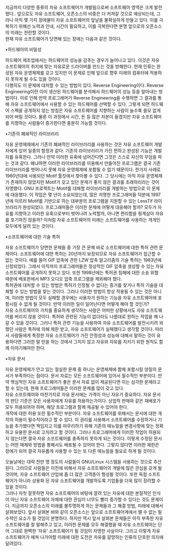 지금까지 다양한 종류의 자유 소프트웨어가 개발됨으로써 소프트웨어 영역은 크게 발전했다.. 앞으로도 자유 소프트웨어, 오픈소스의 비중은 더 커져갈 것으로 예상되는데, 그러나 아직 몇 가지 장애물이 자유 소프트웨어의 앞날을 불확실하게 만들고 있다. 이를 극복하기 위해선 노력과 인내, 시간이 필요하고, 이를 극복한다면 분명 앞으로의 오픈소스의 미래는 찬란할 것이다.  
현재 자유 소프트웨어가 당면해 있는 장애는 다음과 같은 것이다.

•하드웨어의 비밀성

하드웨어 제조업에서는 하드웨어의 성능을 감추는 경우가 늘어나고 있다. 이것은 자유 소프트웨어의 취지에 맞는 자유로운 드라이버를 만드는 것을 방해한다. 현재 인류는 완성된 자유 운영체제를 갖고 있지만 이 문제로 인해 앞으로 향후 미래의 컴퓨터에 적용하지 못하게 될 수도 있을 것이다.  
다행히도 이 문제에 대처할 수 있는 방법이 있다. Reverse Engineering이다. Reverse Engineering이란 이미 생산된 하드웨어를 분석해서 하드웨어의 성능 등을 알아내는 방법이다. 이로 인해 만약 프로그래머가 Reverse Engineering을 수행하면 그 결과를 통해 자유 소프트웨어에서 사용할 수 있는 하드웨어를 선택할 수 있다. 그렇게 되면 하드웨어 스펙을 공개하지 않는 방침은 자유 소프트웨어를 지향하는 사람이 늘수록 쓸모 없게 되어 버릴 것이다. 물론 이 과정에서 시간, 돈 등 많은 자본이 들겠지만 자유 소프트웨어를 지향하는 사람들이 증가한다면 충분히 가능할 것이다.

•기존의 폐쇄적인 라이브러리

자유 운영체제에서 기존의 폐쇄적인 라이브러리를 사용하는 것은 자유 소프트웨어 개발자에게 있어 일종의 함정과 같다. 기존의 라이브러리가 가진 편하고 완성된 기능은 개발자를 유혹한다. 그러나 만약 이러한 유혹에 넘어간다면 그것은 스스로 자신의 무덤을 파는 것과 같다. 왜냐하면 이러한 라이브러리를 이용해서 만들어진 프로그램은 결국 기존 라이브러리를 벗어나지 못해 자유 운영체제에 포함될 수 없기 때문이다. 한가지 사례로 1980년대에 사용되던 Motif 툴킷에서 찾아볼 수 있다. 그 당시에는 아직 자유 운영체제가 존재하지 않았지만 Motif가 갖고 있던 문제가 좋지 않은 결과를 초래하리라는 것이 자명했다. GNU 프로젝트는 Motif를 대체할 라이브러리를 개발하는 방법으로 이 문제에 대응했다. 이 작업은 몇 년이 소요되었는데, 많은 저명한 프로그래머들 덕분에 1997년에 이르러 Motif를 기반으로 하는 대부분의 프로그램을 지원할 수 있는 LessTif 라이브러리가 완성되었다. 프로그래머들은 이러한 문제에 어떻게 대응해야 할까? 모두가 자유를 지향하고 이러한 유혹으로부터 벗어나려 노력할까, 아니면 편리함을 핑계삼아 자유를 포기하진 않을까? 이처럼 자유 소프트웨어의 미래는 소프트웨어를 사용하는 개개인 모두에게 달려 있는 것이다.

•소프트웨어에 대한 기술 특허

자유 소프트웨어가 당면한 문제들 중 가장 큰 문제 바로 소프트웨어에 대한 특허 관련 문제이다. 소프트웨어에 대한 특허는 20년까지 보장되므로 자유 소프트웨어가 접근할 수 없는 것이다. 예를 들어 GIF 압축에 관한 LZW 압축 알고리즘의 기술 특허는 1983년에 신청되었다. 그래서 아직까지 프로그래머들은 정상적인 GIF 압축을 생성할 수 있는 자유 소프트웨어를 공개하지 못하고 있다. 또한 1998년에는 특허권 침해에 대한 소송 위협 때문에 배포판에서 MP3 오디오 압축 프로그램을 제외해야 했다.   
특허권에 대처할 수 있는 방법은 특허가 인정될 수 없다는 증거를 찾거나 특허 기술을 대체할 수 있는 방법을 찾는 것이다. 그러나 이러한 방법이 항상 적용될 수 있는 것은 아니며, 이러한 방법이 모두 실패할 경우에는 사용자가 원하는 기능을 자유 소프트웨어에 포함시킬 수 없게 될 것이다. 만약 이러한 일이 일어난다면 어떻게 해야 할 것인가?  
자유 소프트웨어의 가치를 중요하게 생각하는 사람은 어떠한 상황에서도 자유 소프트웨어를 버리지 않을 것이다. 특허와 관련된 기능이 없더라도 나름대로 원하는 작업을 해 나갈 수 있을 것이다. 그러나 특허 관련 기능을 사용하여 자유 소프트웨어를 발전시키려 꾀했던 사람은 특허에 의해 제한 받고, 자유 소프트웨어가 실패했다고 생각할 것이다. 따라서 사람들에게 특정한 자유 소프트웨어가 가진 안정성과 성능에 대해서 말하는 것이 유용하다면 그러한 말 만을 하는 것에서 그치지 않고 자유와 자유를 지키기 위한 원칙도 함께 이야기해야만 한다.

•자유 문서

자유 운영체제가 안고 있는 절실한 문제 중 하나는 운영체제에 함께 포함시킬 양질의 문서가 부족하다는 점이다. 문서 자료는 모든 소프트웨어에 있어서 필수적인 부분이다. 만약 핵심적인 자유 소프트웨어가 좋은 문서 자료 없이 제공된다면 이는 심각한 문제라고 할 수 있는데, 현재 프로그래머들은 이러한 문제를 많이 갖고 있다.  
자유 소프트웨어와 마찬가지로 자유 문서에는 가격이 아닌 자유가 중요하다. 자유 문서의 판단 기준은 모든 사용자에게 자유를 허용하는가이다. 상업적 판매와 같은 재배포가 모두 허용되어야 하며, 해당 프로그램과 함께 제공될 수 있어야 한다.  
개작에 대한 허용 또한 필수적인 부분이다. 자유 소프트웨어를 위해서는 문서에 대한 개작의 허용이 필수적이라고 할 수 있다. 이 권리를 사용해서 소프트웨어를 수정하거나 기능을 추가했다면 책임지고 이를 마무리하기 위해 기존의 매뉴얼을 변경사항에 맞는 정확하고 유용한 문서로 고치려고 할 것이다. 그러나 프로그래머에게 이러한 작업이 허용되지 않는다면 결국 자유 소프트웨어를 충족하지 못하게 되는 것이다. 이렇게 수정된 문서는 어떤 매체와 방법을 통해서도 배포될 수 있어야 한다. 그렇지 않다면 이러한 제한은 장애가 되어 결국 자유롭게 사용할 수 있는 또 다른 매뉴얼을 필요로 하게 될 것이다.

오늘날에는 대략 천만 명 정도의 사람들이 GNU/Linux 시스템을 사용하는 것으로 추산된다. 그러므로 사람들은 이전에 비해서 자유 소프트웨어의 개발에 많은 관심을 갖게 될 것이며, 자유 소프트웨어 산업에 좀 더 많은 고객층이 형성될 것이다. 또한 독점 소프트웨어가 아니라 상용화 된 자유 소프트웨어를 개발하도록 기업들을 더욱 많이 장려할 수 있을 것이다.  
그러나 자칫 잘못하면 자유 소프트웨어의 바탕에 깔려 있는 자유에 대한 본질적인 인식이 아닌 자유 소프트웨어 자체에 대한 관심이 너무도 빨리 증가할 수 있다는 것도 문제이다. 지금까지 오픈소스의 미래를 불투명하게 하는 문제들과 그 해결 방법, 미래에 대해서 살펴보았다. 앞서 살펴본 바와 같이 오픈소스는 앞으로 소프트웨어계에서 뗄 수 없는 필수적인 요소가 될 것임이 분명하다. 하지만 역시 앞서 살펴본 문제들은 아직 부족한 자유 소프트웨어를 잘 말해주고 있고, 이러한 문제를 모두 해결했을 때 자유 소프트웨어는 단어 그대로 완벽한 ‘자유’ 소프트웨어가 될 것임이 자명한 사실이다. 그리고 이렇게 자유 소프트웨어가 헤쳐 나가야할 미래에 대한 도전은 자유를 갈망하는 인류의 단호한 의지에 달려있다.

